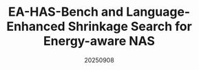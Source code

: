 ---
title: "EA-HAS-Bench and Language-Enhanced Shrinkage Search for Energy-aware NAS"
date: 20250908
category: "vision"
# author_list: "Rui Shu; Cairong Zhao; Shuyang Feng; Liang Zhu; Duoqian Miao"
# author_list: "Zifan Song, Yudong Wang, Wenwei Zhang, Kuikun Liu, Chengqi Lyu, Demin Song, Qipeng Guo, Hang Yan, Dahua Lin, Kai Chen, Cairong Zhao"
pub_in: "IEEE Transactions on Pattern Analysis and Machine Intelligence"
# pdf_url: "https://arxiv.org/abs/2405.19265"
# code_url: "https://github.com/InternLM/AlchemistCoder"
img_path1: "LESS.png"
---
